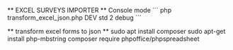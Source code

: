 
** EXCEL SURVEYS IMPORTER **
Console mode 
´´´
php transform_excel_json.php DEV std 2 debug
´´´

** transform excel forms to json **
sudo apt install composer
sudo apt-get install php-mbstring
composer require phpoffice/phpspreadsheet